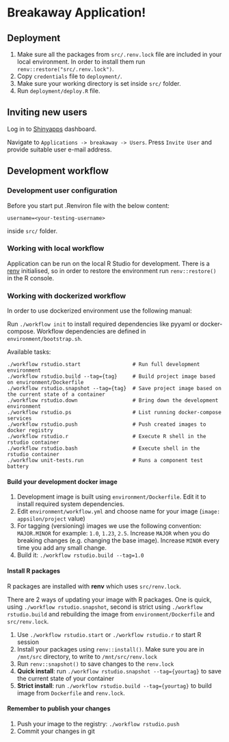 # Breakaway Application!

## Deployment

1. Make sure all the packages from `src/.renv.lock` file are included in your local environment.
   In order to install them run `renv::restore("src/.renv.lock")`.
2. Copy `credentials` file to `deployment/`.
3. Make sure your working directory is set inside `src/` folder.
4. Run `deployment/deploy.R` file.

## Inviting new users

Log in to [Shinyapps](https://www.shinyapps.io/) dashboard.

Navigate to `Applications -> breakaway -> Users`.
Press `Invite User` and provide suitable user e-mail address.

## Development workflow

### Development user configuration

Before you start put .Renviron file with the below content:
```
username=<your-testing-username>
```
inside `src/` folder.

### Working with local workflow

Application can be run on the local R Studio for development.
There is a [renv](https://rstudio.github.io/renv/articles/renv.html) initialised, so in order to restore the environment run `renv::restore()` in the R console.

### Working with dockerized workflow

In order to use dockerized environment use the following manual:

Run `./workflow init` to install required dependencies like pyyaml or docker-compose.
Workflow dependencies are defined in `environment/bootstrap.sh`.

Available tasks:

```
./workflow rstudio.start                 # Run full development environment
./workflow rstudio.build --tag={tag}     # Build project image based on environment/Dockerfile
./workflow rstudio.snapshot --tag={tag}  # Save project image based on the current state of a container
./workflow rstudio.down                  # Bring down the development environment
./workflow rstudio.ps                    # List running docker-compose services
./workflow rstudio.push                  # Push created images to docker registry
./workflow rstudio.r                     # Execute R shell in the rstudio container
./workflow rstudio.bash                  # Execute shell in the rstudio container
./workflow unit-tests.run                # Runs a component test battery
```

#### Build your development docker image

1. Development image is built using `environment/Dockerfile`. Edit it to install required system dependencies.
1. Edit `environment/workflow.yml` and choose name for your image (`image: appsilon/project` value)
1. For tagging (versioning) images we use the following convention: `MAJOR.MINOR` for example: `1.0`, `1.23`, `2.5`. Increase `MAJOR` when you do breaking changes (e.g. changing the base image). Increase `MINOR` every time you add any small change.
1. Build it: `./workflow rstudio.build --tag=1.0`

#### Install R packages

R packages are installed with **renv** which uses `src/renv.lock`.

There are 2 ways of updating your image with R packages. One is quick, using `./workflow rstudio.snapshot`, second is strict using `./workflow rstudio.build` and rebuilding the image from `environment/Dockerfile` and `src/renv.lock`.

1. Use `./workflow rstudio.start` or `./workflow rstudio.r` to start R session
1. Install your packages using `renv::install()`. Make sure you are in `/mnt/src` directory, to write to `/mnt/src/renv.lock`
1. Run `renv::snapshot()` to save changes to the `renv.lock`
1. **Quick install**: run `./workflow rstudio.snapshot --tag={yourtag}` to save the current state of your container
1. **Strict install**: run `./workflow rstudio.build --tag={yourtag}` to build image from `Dockerfile` and `renv.lock`.

#### Remember to publish your changes

1. Push your image to the registry: `./workflow rstudio.push`
1. Commit your changes in git
